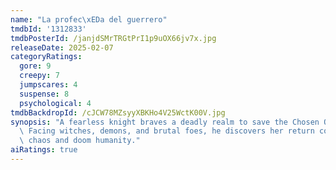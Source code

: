 ```yaml
---
name: "La profec\xEDa del guerrero"
tmdbId: '1312833'
tmdbPosterId: /janjdSMrTRGtPrI1p9uOX66jv7x.jpg
releaseDate: 2025-02-07
categoryRatings:
  gore: 9
  creepy: 7
  jumpscares: 4
  suspense: 8
  psychological: 4
tmdbBackdropId: /cJCW78MZsyyXBKHo4V25WctK00V.jpg
synopsis: "A fearless knight braves a deadly realm to save the Chosen One\u2019s soul.\
  \ Facing witches, demons, and brutal foes, he discovers her return could ignite\
  \ chaos and doom humanity."
aiRatings: true
---
```


